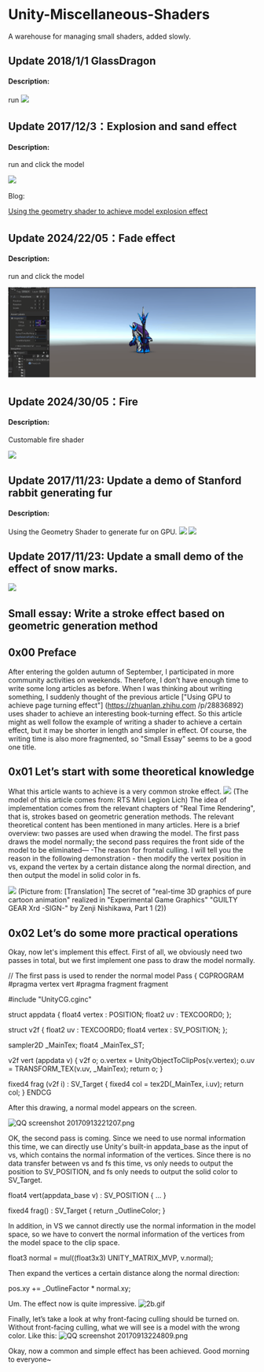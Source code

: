 # Unity-Miscellaneous-Shaders
A warehouse for managing small shaders, added slowly.

## Update 2018/1/1 GlassDragon
#### Description:
run
![](https://images2017.cnblogs.com/blog/686199/201801/686199-20180102084623971-1987497628.png)


## Update 2017/12/3：Explosion and sand effect
#### Description:

run and click the model

![](http://images.cnblogs.com/cnblogs_com/murongxiaopifu/662093/o_201712011144311512143071399_small.gif)

Blog:

[Using the geometry shader to achieve model explosion effect
](https://medium.com/@chen_jd/using-the-geometry-shader-to-achieve-model-explosion-effect-cf6d5ec03020)


## Update 2024/22/05：Fade effect
#### Description:

run and click the model

![](gif/fade.gif)

## Update 2024/30/05：Fire
#### Description:

Customable fire shader

![](gif/fire.webp)

## Update 2017/11/23: Update a demo of Stanford rabbit generating fur
#### Description:
Using the Geometry Shader to generate fur on GPU.
![](http://images.cnblogs.com/cnblogs_com/murongxiaopifu/662093/o_QQ%e6%88%aa%e5%9b%be20171123130550.png)
![](http://upload-images.jianshu.io/upload_images/1372105-5e7cdcf5081a0625.png?imageMogr2/auto-orient/strip%7CimageView2/2/w/1240)


## Update 2017/11/23: Update a small demo of the effect of snow marks.

![](http://images.cnblogs.com/cnblogs_com/murongxiaopifu/662093/o_3c.gif)



## Small essay: Write a stroke effect based on geometric generation method

## 0x00 Preface
After entering the golden autumn of September, I participated in more community activities on weekends. Therefore, I don’t have enough time to write some long articles as before. When I was thinking about writing something, I suddenly thought of the previous article ["Using GPU to achieve page turning effect"] (https://zhuanlan.zhihu.com /p/28836892) uses shader to achieve an interesting book-turning effect. So this article might as well follow the example of writing a shader to achieve a certain effect, but it may be shorter in length and simpler in effect. Of course, the writing time is also more fragmented, so "Small Essay" seems to be a good one title.

## 0x01 Let’s start with some theoretical knowledge
What this article wants to achieve is a very common stroke effect. ![](http://upload-images.jianshu.io/upload_images/1372105-d364ddc951258cd3.png?imageMogr2/auto-orient/strip%7CimageView2/2/w/1240)
(The model of this article comes from: RTS Mini Legion Lich)
The idea of ​​implementation comes from the relevant chapters of "Real Time Rendering", that is, strokes based on geometric generation methods. The relevant theoretical content has been mentioned in many articles. Here is a brief overview: two passes are used when drawing the model. The first pass draws the model normally; the second pass requires the front side of the model to be eliminated— -The reason for frontal culling. I will tell you the reason in the following demonstration - then modify the vertex position in vs, expand the vertex by a certain distance along the normal direction, and then output the model in solid color in fs.

![](http://upload-images.jianshu.io/upload_images/1372105-18c708d0f41e1f9c.jpg?imageMogr2/auto-orient/strip%7CimageView2/2/w/1240)
(Picture from: [Translation] The secret of "real-time 3D graphics of pure cartoon animation" realized in "Experimental Game Graphics" "GUILTY GEAR Xrd -SIGN-" by Zenji Nishikawa, Part 1 (2))
## 0x02 Let’s do some more practical operations
Okay, now let's implement this effect.
First of all, we obviously need two passes in total, but we first implement one pass to draw the model normally.

// The first pass is used to render the normal model
Pass
{
CGPROGRAM
#pragma vertex vert
#pragma fragment fragment
			
#include "UnityCG.cginc"

struct appdata
{
float4 vertex : POSITION;
float2 uv : TEXCOORD0;
};

struct v2f
{
float2 uv : TEXCOORD0;
float4 vertex : SV_POSITION;
};

sampler2D _MainTex;
float4 _MainTex_ST;
			
v2f vert (appdata v)
{
v2f o;
o.vertex = UnityObjectToClipPos(v.vertex);
o.uv = TRANSFORM_TEX(v.uv, _MainTex);
return o;
}
			
fixed4 frag (v2f i) : SV_Target
{
fixed4 col = tex2D(_MainTex, i.uv);
return col;
}
ENDCG
		
After this drawing, a normal model appears on the screen.

![QQ screenshot 20170913221207.png](http://upload-images.jianshu.io/upload_images/1372105-d21635a39949625f.png?imageMogr2/auto-orient/strip%7CimageView2/2/w/1240)

OK, the second pass is coming.
Since we need to use normal information this time, we can directly use Unity's built-in appdata_base as the input of vs, which contains the normal information of the vertices. Since there is no data transfer between vs and fs this time, vs only needs to output the position to SV_POSITION, and fs only needs to output the solid color to SV_Target.

float4 vert(appdata_base v) : SV_POSITION
{
...
}

fixed4 frag() : SV_Target {
return _OutlineColor;
}

In addition, in VS we cannot directly use the normal information in the model space, so we have to convert the normal information of the vertices from the model space to the clip space.

float3 normal = mul((float3x3) UNITY_MATRIX_MVP, v.normal);


Then expand the vertices a certain distance along the normal direction:

pos.xy += _OutlineFactor * normal.xy;

Um. The effect now is quite impressive.
![2b.gif](http://upload-images.jianshu.io/upload_images/1372105-789582d4e9737f05.gif?imageMogr2/auto-orient/strip)

Finally, let’s take a look at why front-facing culling should be turned on. Without front-facing culling, what we will see is a model with the wrong color.
Like this:
![QQ screenshot 20170913224809.png](http://upload-images.jianshu.io/upload_images/1372105-065dde99c095b203.png?imageMogr2/auto-orient/strip%7CimageView2/2/w/1240)

Okay, now a common and simple effect has been achieved.
Good morning to everyone~